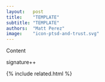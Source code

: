```yaml
---
layout:   post
title:    "TEMPLATE"
subtitle: "TEMPLATE"
authors:  "Matt Perez"
image:    "icon-ptsd-and-trust.svg"
---
```


<div style='display:none;'>
 <p></p>
</div>

<div class='_citation'>
 <p>Content</p>
 <div id='_signature'>signature++</div>
</div>

{% include related.html %}
